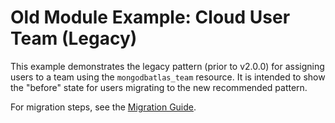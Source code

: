 # Old Module Example: Cloud User Team (Legacy)

This example demonstrates the legacy pattern (prior to v2.0.0) for assigning users to a team using the `mongodbatlas_team` resource. It is intended to show the "before" state for users migrating to the new recommended pattern.

For migration steps, see the [Migration Guide](../../../docs/guides/cloud_user_team_assignment_migration_guide.md).